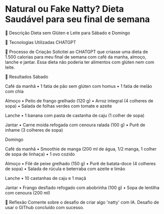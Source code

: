 # Natural ou Fake Natty? Dieta Saudável para seu final de semana


📒 Descrição
Dieta sem Glúten e Leite para Sábado e Domingo


🤖 Tecnologias Utilizadas
CHATGPT 


🧐 Processo de Criação
Solicitei ao CHATGPT que criasse uma dieta de 1.500 calorias para meu final de semana com café da manha, almoço, lanche e jantar.
Essa dieta não poderia ter alimentos com glúten nem com leite. 


🚀 Resultados
Sábado

Café da manhã
• 1 fatia de pão sem glúten com homus
• 1 fatia de melão com chia

Almoço
• Peito de frango grelhado (120 g)
• Arroz integral (4 colheres de sopa)
• Salada de folhas verdes com tomate e azeite

Lanche
• 1 banana com pasta de castanha de caju (1 colher de sopa)

Jantar
• Carne moída refogada com cenoura ralada (100 g)
• Purê de inhame (3 colheres de sopa)

Domingo

Café da manhã
• Smoothie de manga (200 ml de água, 1/2 manga, 1 colher de sopa de linhaça)
• 1 ovo cozido

Almoço
• Filé de peixe grelhado (150 g)
• Purê de batata-doce (4 colheres de sopa)
• Salada de rúcula e beterraba com azeite e limão

Lanche
• 10 castanhas de caju e 1 maçã

Jantar
• Frango desfiado refogado com abobrinha (100 g)
• Sopa de lentilha com cenoura (200 ml)



💭 Reflexão
Comente sobre o desafio de criar algo 'natty' com IA.
Desafio de usar o GIThub concluído com sucesso.
```
